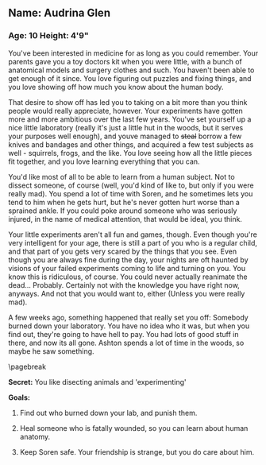 ## Name: Audrina Glen
### Age: 10 Height: 4'9"

You've been interested in medicine for as long as you could remember. Your
parents gave you a toy doctors kit when you were little, with a bunch of
anatomical models and surgery clothes and such. You haven't been able to get
enough of it since. You love figuring out puzzles and fixing things, and you
love showing off how much you know about the human body.

That desire to show off has led you to taking on a bit more than you think
people would really appreciate, however. Your experiments have gotten more and
more ambitious over the last few years. You've set yourself up a nice little
laboratory (really it's just a little hut in the woods, but it serves your
purposes well enough), and youve managed to ~~steal~~ borrow a few knives and
bandages and other things, and acquired a few test subjects as well -
squirrels, frogs, and the like. You love seeing how all the little pieces fit
together, and you love learning everything that you can.

You'd like most of all to be able to learn from a human subject. Not to dissect
someone, of course (well, you'd kind of like to, but only if you were really
mad). You spend a lot of time with Soren, and he sometimes lets you tend to
him when he gets hurt, but he's never gotten hurt worse than a sprained ankle.
If you could poke around someone who was seriously injured, in the name of
medical attention, that would be ideal, you think.

Your little experiments aren't all fun and games, though. Even though you're
very intelligent for your age, there is still a part of you who is a regular
child, and that part of you gets very scared by the things that you see. Even
though you are always fine during the day, your nights are oft haunted by
visions of your failed experiments coming to life and turning on you. You know
this is ridiculous, of course. You could never actually reanimate the dead...
Probably. Certainly not with the knowledge you have right now, anyways. And not
that you would want to, either (Unless you were really mad).

A few weeks ago, something happened that really set you off: Somebody burned
down your laboratory. You have no idea who it was, but when you find out,
they're going to have hell to pay. You had lots of good stuff in there, and
now its all gone. Ashton spends a lot of time in the woods, so maybe he saw
something.

\pagebreak

**Secret:** You like disecting animals and 'experimenting'

**Goals:**

1. Find out who burned down your lab, and punish them.

2. Heal someone who is fatally wounded, so you can learn about human anatomy.

3. Keep Soren safe. Your friendship is strange, but you do care about him.
